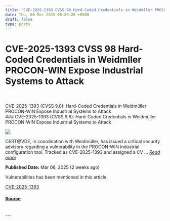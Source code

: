```yaml
---
title: "CVE-2025-1393 CVSS 98 Hard-Coded Credentials in Weidmller PROCON-WIN Expose Industrial Systems to Attack"
date: Thu, 06 Mar 2025 00:39:26 +0000
draft: false
type: posts
---
```

# CVE-2025-1393 CVSS 98 Hard-Coded Credentials in Weidmller PROCON-WIN Expose Industrial Systems to Attack

<br/>

<br/>
 CVE-2025-1393 (CVSS 9.8): Hard-Coded Credentials in Weidmüller PROCON-WIN Expose Industrial Systems to Attack 
<br/>
### CVE-2025-1393 (CVSS 9.8): Hard-Coded Credentials in Weidmüller PROCON-WIN Expose Industrial Systems to Attack

![](https://upload.cvefeed.io/news/33694/thumbnail.jpg)

CERT@VDE, in coordination with Weidmüller, has issued a critical security advisory regarding a vulnerability in the PROCON-WIN industrial configuration tool. Tracked as CVE-2025-1393 and assigned a CV ... [_Read more_](https://securityonline.info/cve-2025-1393-cvss-9-8-hard-coded-credentials-in-weidmuller-procon-win-expose-industrial-systems-to-attack/)

**Published Date:** Mar 06, 2025 (2 weeks ago)

Vulnerabilities has been mentioned in this article.

[CVE-2025-1393](https://cvefeed.io/vuln/detail/CVE-2025-1393)

#### [Source](https://securityonline.info/cve-2025-1393-cvss-9-8-hard-coded-credentials-in-weidmuller-procon-win-expose-industrial-systems-to-attack/)

<br/>
---
